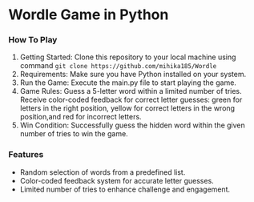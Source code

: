 # Wordle Game in Python

### How To Play

  1. Getting Started: Clone this repository to your local machine using command `git clone https://github.com/mihika185/Wordle`
  2. Requirements: Make sure you have Python installed on your system.
  3. Run the Game: Execute the main.py file to start playing the game.
  4. Game Rules: Guess a 5-letter word within a limited number of tries.
     Receive color-coded feedback for correct letter guesses: green for letters in the right position,
     yellow for correct letters in the wrong position,and red for incorrect letters.
  5. Win Condition: Successfully guess the hidden word within the given number of tries to win the game.

### Features

  * Random selection of words from a predefined list.
  * Color-coded feedback system for accurate letter guesses.
  * Limited number of tries to enhance challenge and engagement.
